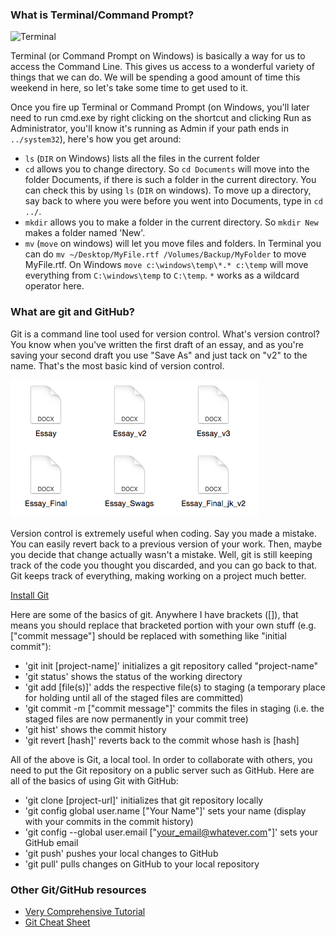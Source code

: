 ### What is Terminal/Command Prompt?

![Terminal](assets/img/terminal.png)

Terminal (or Command Prompt on Windows) is basically a way for us to access the Command Line. This gives us access to a wonderful variety of things that we can do. We will be spending a good amount of time this weekend in here, so let's take some time to get used to it.

Once you fire up Terminal or Command Prompt (on Windows, you'll later need to run cmd.exe by right clicking on the shortcut and clicking Run as Administrator, you'll know it's running as Admin if your path ends in `../system32`), here's how you get around:

- `ls` (`DIR` on Windows) lists all the files in the current folder
- `cd` allows you to change directory. So `cd Documents` will move into the folder Documents, if there is such a folder in the current directory. You can check this by using `ls` (`DIR` on windows). To move up a directory, say back to where you were before you went into Documents, type in `cd ../`.
- `mkdir` allows you to make a folder in the current directory. So `mkdir New` makes a folder named 'New'.
- `mv` (`move` on windows) will let you move files and folders. In Terminal you can do `mv ~/Desktop/MyFile.rtf /Volumes/Backup/MyFolder` to move MyFile.rtf. On Windows `move c:\windows\temp\*.* c:\temp` will move everything from `C:\windows\temp` to `C:\temp`. `*` works as a wildcard operator here.

### What are git and GitHub?

Git is a command line tool used for version control. What's version control? You know when you've written the first draft of an essay, and as you're saving your second draft you use "Save As" and just tack on "v2" to the name. That's the most basic kind of version control.

![Essay Drafts](images/essay_drafts.png)

Version control is extremely useful when coding. Say you made a mistake. You can easily revert back to a previous version of your work. Then, maybe you decide that change actually wasn't a mistake. Well, git is still keeping track of the code you thought you discarded, and you can go back to that. Git keeps track of everything, making working on a project much better.

[Install Git](http://git-scm.com/download)

Here are some of the basics of git. Anywhere I have brackets ([]), that means you should replace that bracketed portion with your own stuff (e.g. ["commit message"] should be replaced with something like "initial commit"):
- 'git init [project-name]' initializes a git repository called "project-name"
- 'git status' shows the status of the working directory
- 'git add [file(s)]' adds the respective file(s) to staging (a temporary place for holding until all of the staged files are committed)
- 'git commit -m ["commit message"]' commits the files in staging (i.e. the staged files are now permanently in your commit tree)
- 'git hist' shows the commit history
- 'git revert [hash]' reverts back to the commit whose hash is [hash] 

All of the above is Git, a local tool. In order to collaborate with others, you need to put the Git repository on a public server such as GitHub. Here are all of the basics of using Git with GitHub:
- 'git clone [project-url]' initializes that git repository locally
- 'git config global user.name ["Your Name"]' sets your name (display with your commits in the commit history)
- 'git config --global user.email ["your_email@whatever.com"]' sets your GitHub email
- 'git push' pushes your local changes to GitHub
- 'git pull' pulls changes on GitHub to your local repository

### Other Git/GitHub resources
- [Very Comprehensive Tutorial](http://gitimmersion.com)
- [Git Cheat Sheet](https://training.github.com/kit/downloads/github-git-cheat-sheet.pdf)